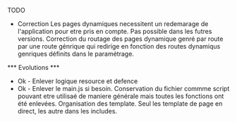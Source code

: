 
TODO

- Correction
Les pages dynamiques necessitent un redemarage de l'application pour etre pris en compte. Pas possible dans les futres versions.
Correction du routage des pages dynamique genré par route par une route génrique qui redirige en fonction des routes dynamiqus genriques définits dans le paramétrage.

*** Evolutions ***

- Ok - Enlever logique resource et defence
- Ok - Enlever le main.js si besoin. Conservation du fichier commme script pouvant etre utilisaé de maniere générale mais toutes les fonctions ont été enlevées.
Organisation des template. Seul les template de page en direct, les autre dans les includes.
